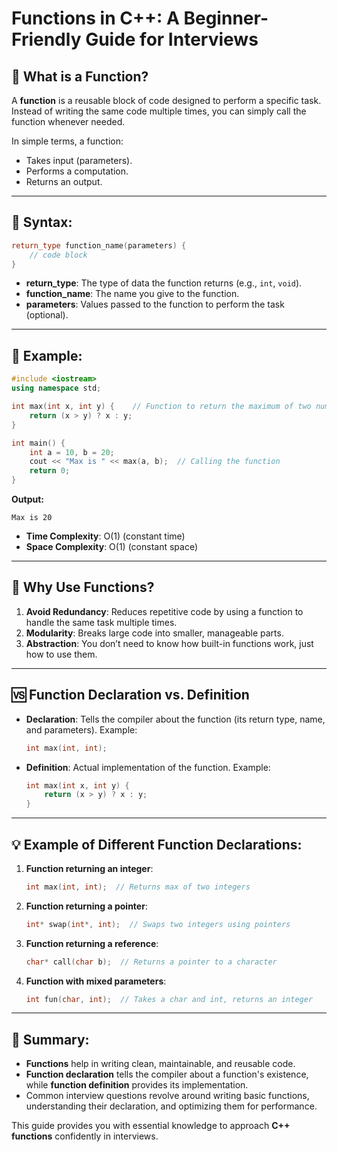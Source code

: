 
# Functions in C++: A Beginner-Friendly Guide for Interviews

## 📌 What is a Function?
A **function** is a reusable block of code designed to perform a specific task. Instead of writing the same code multiple times, you can simply call the function whenever needed.

In simple terms, a function:
- Takes input (parameters).
- Performs a computation.
- Returns an output.

---

## 🔧 Syntax:
```cpp
return_type function_name(parameters) {
    // code block
}
```
- **return_type**: The type of data the function returns (e.g., `int`, `void`).
- **function_name**: The name you give to the function.
- **parameters**: Values passed to the function to perform the task (optional).

---

## 📝 Example:
```cpp
#include <iostream>
using namespace std;

int max(int x, int y) {    // Function to return the maximum of two numbers
    return (x > y) ? x : y;
}

int main() {
    int a = 10, b = 20;
    cout << "Max is " << max(a, b);  // Calling the function
    return 0;
}
```
**Output:**
```
Max is 20
```
- **Time Complexity**: O(1) (constant time)
- **Space Complexity**: O(1) (constant space)

---

## 🎯 Why Use Functions?
1. **Avoid Redundancy**: Reduces repetitive code by using a function to handle the same task multiple times.
2. **Modularity**: Breaks large code into smaller, manageable parts.
3. **Abstraction**: You don’t need to know how built-in functions work, just how to use them.

---

## 🆚 Function Declaration vs. Definition
- **Declaration**: Tells the compiler about the function (its return type, name, and parameters). 
  Example:
  ```cpp
  int max(int, int);
  ```
- **Definition**: Actual implementation of the function.
  Example:
  ```cpp
  int max(int x, int y) {
      return (x > y) ? x : y;
  }
  ```

---

## 💡 Example of Different Function Declarations:
1. **Function returning an integer**:
   ```cpp
   int max(int, int);  // Returns max of two integers
   ```

2. **Function returning a pointer**:
   ```cpp
   int* swap(int*, int);  // Swaps two integers using pointers
   ```

3. **Function returning a reference**:
   ```cpp
   char* call(char b);  // Returns a pointer to a character
   ```

4. **Function with mixed parameters**:
   ```cpp
   int fun(char, int);  // Takes a char and int, returns an integer
   ```

---

## 🔑 Summary:
- **Functions** help in writing clean, maintainable, and reusable code.
- **Function declaration** tells the compiler about a function's existence, while **function definition** provides its implementation.
- Common interview questions revolve around writing basic functions, understanding their declaration, and optimizing them for performance.

This guide provides you with essential knowledge to approach **C++ functions** confidently in interviews.
